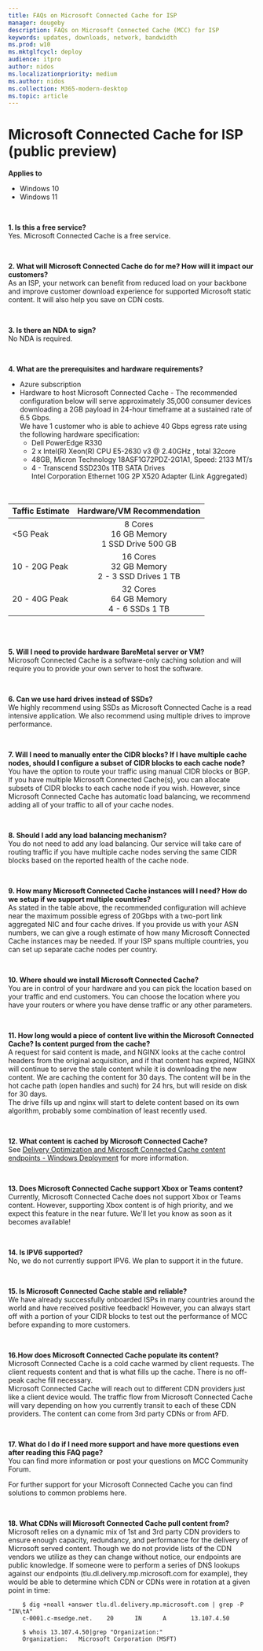 ```yaml
---
title: FAQs on Microsoft Connected Cache for ISP
manager: dougeby
description: FAQs on Microsoft Connected Cache (MCC) for ISP
keywords: updates, downloads, network, bandwidth
ms.prod: w10
ms.mktglfcycl: deploy
audience: itpro
author: nidos
ms.localizationpriority: medium
ms.author: nidos
ms.collection: M365-modern-desktop
ms.topic: article
---
```


# Microsoft Connected Cache for ISP (public preview)

**Applies to**

- Windows 10
- Windows 11

<br/>

 **1. Is this a free service?**  
Yes. Microsoft Connected Cache is a free service.  

<br/>
	
**2. What will Microsoft Connected Cache do for me? How will it impact our customers?**  
As an ISP, your network can benefit from reduced load on your backbone and improve customer download experience for supported Microsoft static content. It will also help you save on CDN costs.  

<br/>
	
**3. Is there an NDA to sign?**  
	No NDA is required.

<br/>

**4. What are the prerequisites and hardware requirements?**  
- Azure subscription  
- Hardware to host Microsoft Connected Cache - The recommended configuration below will serve approximately 35,000 consumer devices downloading a 2GB payload in 24-hour timeframe at a sustained rate of 6.5 Gbps.  
We have 1 customer who is able to achieve 40 Gbps egress rate using the following hardware specification:  
    - Dell PowerEdge R330  
	- 2 x Intel(R) Xeon(R) CPU E5-2630 v3 @ 2.40GHz , total 32core  
	- 48GB, Micron Technology 18ASF1G72PDZ-2G1A1, Speed: 2133 MT/s  
	- 4 - Transcend SSD230s 1TB SATA Drives  
Intel Corporation Ethernet 10G 2P X520 Adapter (Link Aggregated)

<br/>

| Taffic Estimate | Hardware/VM Recommendation |  
|-----------|:-----------:|  
| <5G Peak | 8 Cores<br/>16 GB Memory<br/>1 SSD Drive 500 GB |  
| 10 - 20G Peak | 16 Cores<br/>32 GB Memory<br/>2 - 3 SSD Drives 1 TB |  
| 20 - 40G Peak | 32 Cores<br/>64 GB Memory<br/>4 - 6 SSDs 1 TB |  

<br/>
<br/>
	
**5. Will I need to provide hardware BareMetal server or VM?**  
	Microsoft Connected Cache is a software-only caching solution and will require you to provide your own server to host the software.
	
<br/>

**6. Can we use hard drives instead of SSDs?**  
We highly recommend using SSDs as Microsoft Connected Cache is a read intensive application. We also recommend using multiple drives to improve performance.

<br/>

**7. Will I need to manually enter the CIDR blocks? If I have multiple cache nodes, should I configure a subset of CIDR blocks to each cache node?**  
You have the option to route your traffic using manual CIDR blocks or BGP. If you have multiple Microsoft Connected Cache(s), you can allocate subsets of CIDR blocks to each cache node if you wish. However, since Microsoft Connected Cache has automatic load balancing, we recommend adding all of your traffic to all of your cache nodes.
	
<br/>

**8. Should I add any load balancing mechanism?**  
You do not need to add any load balancing. Our service will take care of routing traffic if you have multiple cache nodes serving the same CIDR blocks based on the reported health of the cache node.

<br/>

**9. How many Microsoft Connected Cache instances will I need? How do we setup if we support multiple countries?**  
As stated in the table above, the recommended configuration will achieve near the maximum possible egress of 20Gbps with a two-port link aggregated NIC and four cache drives. If you provide us with your ASN numbers, we can give a rough estimate of how many Microsoft Connected Cache instances may be needed. If your ISP spans multiple countries, you can set up separate cache nodes per country.

<br/>

**10. Where should we install Microsoft Connected Cache?**  
You are in control of your hardware and you can pick the location based on your traffic and end customers. You can choose the location where you have your routers or where you have dense traffic or any other parameters.

<br/>
	
**11. How long would a piece of content live within the Microsoft Connected Cache? Is content purged from the cache?**  
A request for said content is made, and NGINX looks at the cache control headers from the original acquisition, and if that content has expired, NGINX will continue to serve the stale content while it is downloading the new content.  We are caching the content for 30 days.  The content will be in the hot cache path (open handles and such) for 24 hrs, but will reside on disk for 30 days.  
The drive fills up and nginx will start to delete content based on its own algorithm, probably some combination of least recently used.
	
<br/>

**12. What content is cached by Microsoft Connected Cache?**  
See [Delivery Optimization and Microsoft Connected Cache content endpoints - Windows Deployment](delivery-optimization-endpoints.md) for more information.

<br/>
	
**13. Does Microsoft Connected Cache support Xbox or Teams content?**  
Currently, Microsoft Connected Cache does not support Xbox or Teams content. However, supporting Xbox content is of high priority, and we expect this feature in the near future. We'll let you know as soon as it becomes available!

<br/>
	
**14. Is IPV6 supported?**  
No, we do not currently support IPV6. We plan to support it in the future. 
		
<br/>

**15. Is Microsoft Connected Cache stable and reliable?**  
We have already successfully onboarded ISPs in many countries around the world and have received positive feedback! However, you can always start off with a portion of your CIDR blocks to test out the performance of MCC before expanding to more customers.

<br/>

**16.How does Microsoft Connected Cache populate its content?**  
Microsoft Connected Cache is a cold cache warmed by client requests. The client requests content and that is what fills up the cache. There is no off-peak cache fill necessary.  
Microsoft Connected Cache will reach out to different CDN providers just like a client device would. The traffic flow from Microsoft Connected Cache will vary depending on how you currently transit to each of these CDN providers. The content can come from 3rd party CDNs or from AFD.
	
<br/>
	
**17. What do I do if I need more support and have more questions even after reading this FAQ page?**  
You can find more information or post your questions on MCC Community Forum.  
<link to community forum>  

For further support for your Microsoft Connected Cache you can find solutions to common problems here. <link to common issues>

<br/>

**18. What CDNs will Microsoft Connected Cache pull content from?**  
	Microsoft relies on a dynamic mix of 1st and 3rd party CDN providers to ensure enough capacity, redundancy, and performance for the delivery of Microsoft served content.  Though we do not provide lists of the CDN vendors we utilize as they can change without notice, our endpoints are public knowledge.  If someone were to perform a series of DNS lookups against our endpoints (tlu.dl.delivery.mp.microsoft.com for example), they would be able to determine which CDN or CDNs were in rotation at a given point in time:
	 
		$ dig +noall +answer tlu.dl.delivery.mp.microsoft.com | grep -P "IN\tA"
		c-0001.c-msedge.net.    20      IN      A       13.107.4.50
		 
		$ whois 13.107.4.50|grep "Organization:"
		Organization:   Microsoft Corporation (MSFT)
